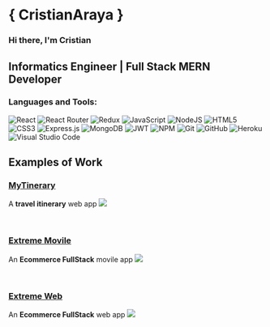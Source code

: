 # { CristianAraya }
### Hi there, I'm Cristian

## Informatics Engineer | Full Stack MERN Developer

### Languages and Tools:

![React](https://img.shields.io/badge/react-%2320232a.svg?style=for-the-badge&logo=react&logoColor=%2361DAFB)
![React Router](https://img.shields.io/badge/React_Router-CA4245?style=for-the-badge&logo=react-router&logoColor=white)
![Redux](https://img.shields.io/badge/redux-%23593d88.svg?style=for-the-badge&logo=redux&logoColor=white)
![JavaScript](https://img.shields.io/badge/javascript-%23323330.svg?style=for-the-badge&logo=javascript&logoColor=%23F7DF1E)
![NodeJS](https://img.shields.io/badge/node.js-6DA55F?style=for-the-badge&logo=node.js&logoColor=white)
![HTML5](https://img.shields.io/badge/html5-%23E34F26.svg?style=for-the-badge&logo=html5&logoColor=white)
![CSS3](https://img.shields.io/badge/css3-%231572B6.svg?style=for-the-badge&logo=css3&logoColor=white)
![Express.js](https://img.shields.io/badge/express.js-%23404d59.svg?style=for-the-badge&logo=express&logoColor=%2361DAFB)
![MongoDB](https://img.shields.io/badge/MongoDB-%234ea94b.svg?style=for-the-badge&logo=mongodb&logoColor=white)
![JWT](https://img.shields.io/badge/JWT-black?style=for-the-badge&logo=JSON%20web%20tokens)
![NPM](https://img.shields.io/badge/NPM-%23000000.svg?style=for-the-badge&logo=npm&logoColor=white)
![Git](https://img.shields.io/badge/git-%23F05033.svg?style=for-the-badge&logo=git&logoColor=white)
![GitHub](https://img.shields.io/badge/github-%23121011.svg?style=for-the-badge&logo=github&logoColor=white)
![Heroku](https://img.shields.io/badge/heroku-%23430098.svg?style=for-the-badge&logo=heroku&logoColor=white)
![Visual Studio Code](https://img.shields.io/badge/Visual%20Studio%20Code-0078d7.svg?style=for-the-badge&logo=visual-studio-code&logoColor=white)


## Examples of Work
### <a href="https://mytinerary-coquimbo.herokuapp.com/">**MyTinerary** </a>
A **travel itinerary** web app
<a href="https://mytinerary-coquimbo.herokuapp.com/"><img src="https://res.cloudinary.com/dzocjqehm/image/upload/v1643993951/img_mytinerary_jbtkiv.png" ></a>

<br />

###  <a href="https://res.cloudinary.com/dzocjqehm/video/upload/v1644085169/challenge-movil_fak8gp.webm">**Extreme Movile** </a>
An **Ecommerce FullStack** movile app
<a href="https://res.cloudinary.com/dzocjqehm/video/upload/v1644085169/challenge-movil_fak8gp.webm"><img src="https://res.cloudinary.com/dzocjqehm/image/upload/v1644087035/challenge-final_uktlr0.jpg"></a>


<br />

### <a href="https://xtreme-games.herokuapp.com/">**Extreme Web** </a>
An **Ecommerce FullStack** web app
<a href="https://xtreme-games.herokuapp.com/"><img src="https://res.cloudinary.com/dzocjqehm/image/upload/v1644003415/finalchallenge_j9byyl.png"></a>

